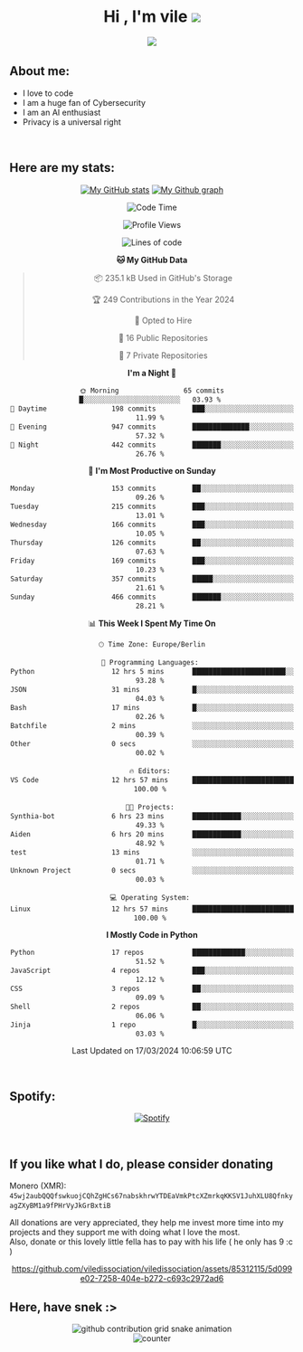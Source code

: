 <h1 align="center">Hi , I'm vile <img src="https://media.giphy.com/media/hvRJCLFzcasrR4ia7z/giphy.gif" width="35"></h1>
<p align="center">
  <a href="https://github.com/viledissociation"><img src="https://readme-typing-svg.demolab.com?font=Roboto+Mono&weight=300&size=28&duration=4000&pause=100&color=C109F7&center=true&vCenter=true&width=580&height=127&lines=I'm+a+programmer;I'm+an+AI+enthusiast;I'm+a+big+fan+of+Neural+Networks;I'm+interested+in+Computer+Science;I+love+Cybersecurity;By+the+way+I+use+Arch+%F0%9F%92%80"></a>
</p>

## About me:

- I love to code
- I am a huge fan of Cybersecurity
- I am an AI enthusiast
- Privacy is a universal right

<br>

## Here are my stats:

<div align="center">
    
 [![My GitHub stats](https://github-readme-stats.vercel.app/api?username=vilev0&count_private=true&show_icons=true&theme=radical)](https://github.com/vilev0)
 [![My Github graph](http://github-profile-summary-cards.vercel.app/api/cards/profile-details?username=vilev0&theme=radical)](https://github.com/vilev0)

<!--START_SECTION:waka-->
![Code Time](http://img.shields.io/badge/Code%20Time-247%20hrs%2057%20mins-blue)

![Profile Views](http://img.shields.io/badge/Profile%20Views-2-blue)

![Lines of code](https://img.shields.io/badge/From%20Hello%20World%20I%27ve%20Written-113.0%20thousand%20lines%20of%20code-blue)

**🐱 My GitHub Data** 

> 📦 235.1 kB Used in GitHub's Storage 
 > 
> 🏆 249 Contributions in the Year 2024
 > 
> 💼 Opted to Hire
 > 
> 📜 16 Public Repositories 
 > 
> 🔑 7 Private Repositories 
 > 
**I'm a Night 🦉** 

```text
🌞 Morning                65 commits          █░░░░░░░░░░░░░░░░░░░░░░░░   03.93 % 
🌆 Daytime                198 commits         ███░░░░░░░░░░░░░░░░░░░░░░   11.99 % 
🌃 Evening                947 commits         ██████████████░░░░░░░░░░░   57.32 % 
🌙 Night                  442 commits         ███████░░░░░░░░░░░░░░░░░░   26.76 % 
```
📅 **I'm Most Productive on Sunday** 

```text
Monday                   153 commits         ██░░░░░░░░░░░░░░░░░░░░░░░   09.26 % 
Tuesday                  215 commits         ███░░░░░░░░░░░░░░░░░░░░░░   13.01 % 
Wednesday                166 commits         ███░░░░░░░░░░░░░░░░░░░░░░   10.05 % 
Thursday                 126 commits         ██░░░░░░░░░░░░░░░░░░░░░░░   07.63 % 
Friday                   169 commits         ███░░░░░░░░░░░░░░░░░░░░░░   10.23 % 
Saturday                 357 commits         █████░░░░░░░░░░░░░░░░░░░░   21.61 % 
Sunday                   466 commits         ███████░░░░░░░░░░░░░░░░░░   28.21 % 
```


📊 **This Week I Spent My Time On** 

```text
🕑︎ Time Zone: Europe/Berlin

💬 Programming Languages: 
Python                   12 hrs 5 mins       ███████████████████████░░   93.28 % 
JSON                     31 mins             █░░░░░░░░░░░░░░░░░░░░░░░░   04.03 % 
Bash                     17 mins             █░░░░░░░░░░░░░░░░░░░░░░░░   02.26 % 
Batchfile                2 mins              ░░░░░░░░░░░░░░░░░░░░░░░░░   00.39 % 
Other                    0 secs              ░░░░░░░░░░░░░░░░░░░░░░░░░   00.02 % 

🔥 Editors: 
VS Code                  12 hrs 57 mins      █████████████████████████   100.00 % 

🐱‍💻 Projects: 
Synthia-bot              6 hrs 23 mins       ████████████░░░░░░░░░░░░░   49.33 % 
Aiden                    6 hrs 20 mins       ████████████░░░░░░░░░░░░░   48.92 % 
test                     13 mins             ░░░░░░░░░░░░░░░░░░░░░░░░░   01.71 % 
Unknown Project          0 secs              ░░░░░░░░░░░░░░░░░░░░░░░░░   00.03 % 

💻 Operating System: 
Linux                    12 hrs 57 mins      █████████████████████████   100.00 % 
```

**I Mostly Code in Python** 

```text
Python                   17 repos            █████████████░░░░░░░░░░░░   51.52 % 
JavaScript               4 repos             ███░░░░░░░░░░░░░░░░░░░░░░   12.12 % 
CSS                      3 repos             ██░░░░░░░░░░░░░░░░░░░░░░░   09.09 % 
Shell                    2 repos             ██░░░░░░░░░░░░░░░░░░░░░░░   06.06 % 
Jinja                    1 repo              █░░░░░░░░░░░░░░░░░░░░░░░░   03.03 % 
```




 Last Updated on 17/03/2024 10:06:59 UTC
<!--END_SECTION:waka-->
</div>
<br>

## Spotify:

<div align="center">

[![Spotify](https://whois-hoeless.vercel.app/api/spotify?background_color=0d1117&border_color=090d13)](https://open.spotify.com/user/heanchenhorst)
</div>

<br>

## If you like what I do, please consider donating

Monero (XMR): ```45wj2aubQQQfswkuojCQhZgHCs67nabskhrwYTDEaVmkPtcXZmrkqKKSV1JuhXLU8QfnkyagZXyBM1a9fPHrVyJkGrBxtiB```

All donations are very appreciated, they help me invest more time into my projects and they support me with doing what I love the most.  
Also, donate or this lovely little fella has to pay with his life (  he only has 9 :c  )

<div align="center">


https://github.com/viledissociation/viledissociation/assets/85312115/5d099e02-7258-404e-b272-c693c2972ad6


</div>

## Here, have snek :>
<div align="center">
<picture>
  <source media="(prefers-color-scheme: dark)" srcset="https://raw.githubusercontent.com/vilev0/vilev0/output/github-contribution-grid-snake-dark.svg">
  <source media="(prefers-color-scheme: light)" srcset="https://raw.githubusercontent.com/vilev0/vilev0/output/github-contribution-grid-snake.svg">
  <img alt="github contribution grid snake animation" src="https://raw.githubusercontent.com/vilev0/vilev0/output/github-contribution-grid-snake.svg">
</div>

<div align="center">
  <img src="https://moe-counter.glitch.me/get/@hoeless_count?theme=rule34" alt="counter" />
</div>
